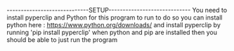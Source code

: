 -----------------------------SETUP-----------------------------
You need to install pyperclip and Python for this program to run
to do so you can install python here : https://www.python.org/downloads/ and install pyperclip by running 'pip install pyperclip' when python and pip are installed
then you should be able to just run the program